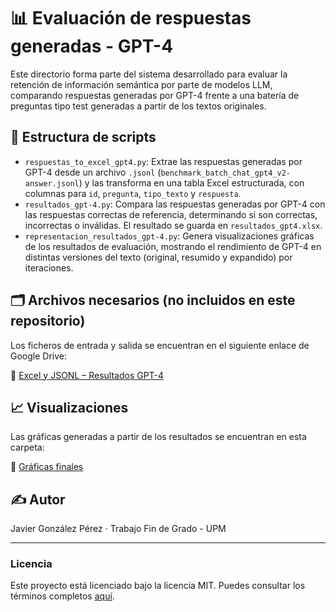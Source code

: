 # 📊 Evaluación de respuestas generadas - GPT-4

Este directorio forma parte del sistema desarrollado para evaluar la retención de información semántica por parte de modelos LLM, comparando respuestas generadas por GPT-4 frente a una batería de preguntas tipo test generadas a partir de los textos originales.

## 🧩 Estructura de scripts

- `respuestas_to_excel_gpt4.py`: Extrae las respuestas generadas por GPT-4 desde un archivo `.jsonl` (`benchmark_batch_chat_gpt4_v2-answer.jsonl`) y las transforma en una tabla Excel estructurada, con columnas para `id`, `pregunta`, `tipo_texto` y `respuesta`.
- `resultados_gpt-4.py`: Compara las respuestas generadas por GPT-4 con las respuestas correctas de referencia, determinando si son correctas, incorrectas o inválidas. El resultado se guarda en `resultados_gpt4.xlsx`.
- `representacion_resultados_gpt-4.py`: Genera visualizaciones gráficas de los resultados de evaluación, mostrando el rendimiento de GPT-4 en distintas versiones del texto (original, resumido y expandido) por iteraciones.

## 🗂️ Archivos necesarios (no incluidos en este repositorio)

Los ficheros de entrada y salida se encuentran en el siguiente enlace de Google Drive:

🔗 [Excel y JSONL – Resultados GPT-4](https://drive.google.com/drive/folders/1bJIm1KqMzbc7emJR3zV-Ix6m8g4Ef4aQ)

## 📈 Visualizaciones

Las gráficas generadas a partir de los resultados se encuentran en esta carpeta:

📁 [Gráficas finales](https://drive.google.com/drive/folders/1zzASjMhB4kRCQNj8nDZHpPyGEH7oQcQu)

## ✍️ Autor

Javier González Pérez · Trabajo Fin de Grado - UPM

---

### Licencia

Este proyecto está licenciado bajo la licencia MIT. Puedes consultar los términos completos [aquí](https://opensource.org/licenses/MIT).

